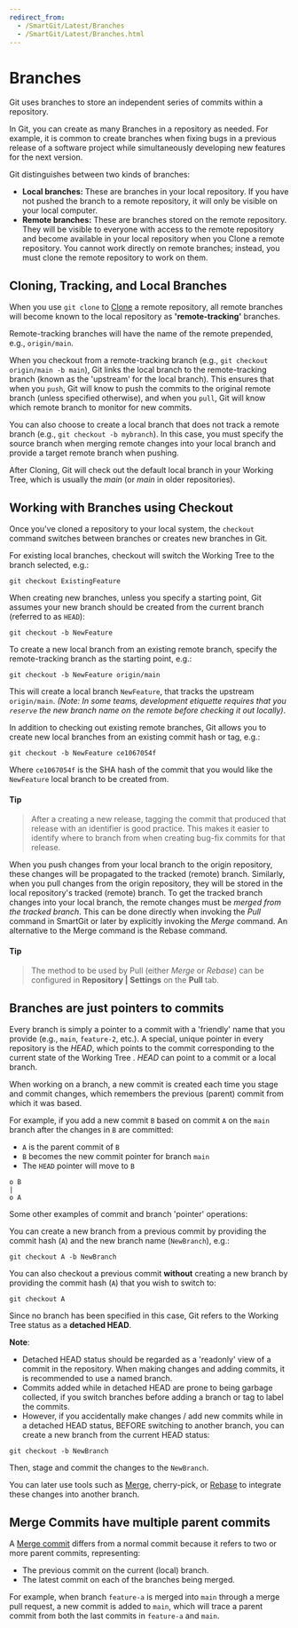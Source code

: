 ```yaml
---
redirect_from:
  - /SmartGit/Latest/Branches
  - /SmartGit/Latest/Branches.html
---
```


# Branches

Git uses branches to store an independent series of commits within a repository.

In Git, you can create as many Branches in a repository as needed. For example, it is common to create branches when fixing bugs in a previous release of a software project while simultaneously developing new features for the next version.

Git distinguishes between two kinds of branches:

- **Local branches:** These are branches in your local repository. If you have not pushed the branch to a remote repository, it will only be visible on your local computer.
- **Remote branches:** These are branches stored on the remote repository. They will be visible to everyone with access to the remote repository and become available in your local repository when you Clone a remote repository. You cannot work directly on remote branches; instead, you must clone the remote repository to work on them.

## Cloning, Tracking, and Local Branches

When you use `git clone` to [Clone](Clone.md) a remote repository, all remote branches will become known to the local repository as **'remote-tracking'** branches.

Remote-tracking branches will have the name of the remote prepended, e.g., `origin/main`.

When you checkout from a remote-tracking branch (e.g., `git checkout origin/main -b main`), Git links the local branch to the remote-tracking branch (known as the 'upstream' for the local branch). This ensures that when you `push`, Git will know to push the commits to the original remote branch (unless specified otherwise), and when you `pull`, Git will know which remote branch to monitor for new commits.

You can also choose to create a local branch that does not track a remote branch (e.g., `git checkout -b mybranch`). In this case, you must specify the source branch when merging remote changes into your local branch and provide a target remote branch when pushing.

After Cloning, Git will check out the default local branch in your Working Tree, which is usually the *main* (or *main* in older repositories).

## Working with Branches using Checkout

Once you've cloned a repository to your local system, the `checkout` command switches between branches or creates new branches in Git.

For existing local branches, checkout will switch the Working Tree to the branch selected, e.g.:

`git checkout ExistingFeature`

When creating new branches, unless you specify a starting point, Git assumes your new branch should be created from the current branch (referred to as `HEAD`):

`git checkout -b NewFeature`

To create a new local branch from an existing remote branch, specify the remote-tracking branch as the starting point, e.g.:

`git checkout -b NewFeature origin/main`

This will create a local branch `NewFeature`, that tracks the upstream `origin/main`. *(Note: In some teams, development etiquette requires that you `reserve` the new branch name on the remote before checking it out locally)*.

In addition to checking out existing remote branches, Git allows you to create new local branches from an existing commit hash or tag, e.g.:

`git checkout -b NewFeature ce1067054f`

Where `ce1067054f` is the SHA hash of the commit that you would like the `NewFeature` local branch to be created from.

#### Tip

>
> After a creating a new release, tagging the commit that produced that release with an identifier is good practice. This makes it easier to identify where to branch from when creating bug-fix commits for that release.
>

When you push changes from your local branch to the origin repository, these changes will be propagated to the tracked (remote) branch. Similarly, when you pull changes from the origin repository, they will be stored in the local repository's tracked (remote) branch. To get the tracked branch changes into your local branch, the remote changes must be *merged from the tracked branch*. This can be done directly when invoking the *Pull* command in SmartGit or later by explicitly invoking the *Merge* command. An alternative to the Merge command is the Rebase command.

#### Tip

>
>The method to be used by Pull (either *Merge* or *Rebase*) can be configured in **Repository \| Settings** on the **Pull** tab.
>

## Branches are just pointers to commits

Every branch is simply a pointer to a commit with a 'friendly' name that you provide (e.g., `main`, `feature-2`, etc.). A special, unique pointer in every repository is the *HEAD*, which points to the commit corresponding to the current state of the Working Tree . *HEAD* can point to a commit or a local branch.

When working on a branch, a new commit is created each time you stage and commit changes, which remembers the previous (parent) commit from which it was based.

For example, if you add a new commit `B` based on commit `A` on the `main` branch after the changes in `B` are committed:

- `A` is the parent commit of `B`
- `B` becomes the new commit pointer for branch `main`
- The `HEAD` pointer will move to `B`

```
o B
|
o A
```

Some other examples of commit and branch 'pointer' operations:

You can create a new branch from a previous commit by providing the commit hash (`A`) and the new branch name (`NewBranch`), e.g.:

`git checkout A -b NewBranch`

You can also checkout a previous commit **without** creating a new branch by providing the commit hash (`A`) that you wish to switch to:

`git checkout A`

Since no branch has been specified in this case, Git refers to the Working Tree status as a **detached HEAD**.

**Note**:

- Detached HEAD status should be regarded as a 'readonly' view of a commit in the repository. When making changes and adding commits, it is recommended to use a named branch.
- Commits added while in detached HEAD are prone to being garbage collected, if you switch branches before adding a branch or tag to label the commits.
- However, if you accidentally make changes / add new commits while in a detached HEAD status, BEFORE switching to another branch, you can create a new branch from the current HEAD status:

`git checkout -b NewBranch`

Then, stage and commit the changes to the `NewBranch`.

You can later use tools such as [Merge](Merging.md), cherry-pick, or [Rebase](Rebasing.md) to integrate these changes into another branch.

## Merge Commits have multiple parent commits

A [Merge commit](Merging.md#normal-merge-commit) differs from a normal commit because it refers to two or more parent commits, representing:

- The previous commit on the current (local) branch.
- The latest commit on each of the branches being merged.

For example, when branch `feature-a` is merged into `main` through a merge pull request, a new commit is added to `main`, which will trace a parent commit from both the last commits in `feature-a` and `main`.
